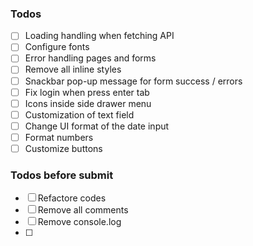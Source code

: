 ### Todos

- [ ] Loading handling when fetching API
- [ ] Configure fonts
- [ ] Error handling pages and forms
- [ ] Remove all inline styles
- [ ] Snackbar pop-up message for form success / errors
- [ ] Fix login when press enter tab
- [ ] Icons inside side drawer menu
- [ ] Customization of text field
- [ ] Change UI format of the date input
- [ ] Format numbers
- [ ] Customize buttons

### Todos before submit

- [ ] Refactore codes
- [ ] Remove all comments
- [ ] Remove console.log
- [ ]
